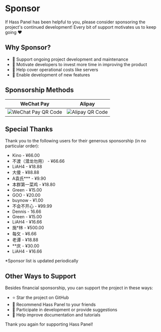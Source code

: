 # Sponsor

If Hass Panel has been helpful to you, please consider sponsoring the project's continued development! Every bit of support motivates us to keep going ❤️

## Why Sponsor?

- 🚀 Support ongoing project development and maintenance
- 💪 Motivate developers to invest more time in improving the product
- 🔧 Help cover operational costs like servers
- 📱 Enable development of new features

## Sponsorship Methods

| WeChat Pay | Alipay |
|--------|--------|
| ![WeChat Pay QR Code]( /wechat-pay.png) | ![Alipay QR Code]( /ali-pay.png) |

## Special Thanks

Thank you to the following users for their generous sponsorship (in no particular order):

- Kino - ¥66.00
- 不渡（潜龙勿用） - ¥66.66
- LiAH4 - ¥18.88
- 大傻 - ¥88.88
- A袁氏*** - ¥9.90
- 本群第一菜鸡 - ¥18.80
- Green - ¥15.00
- GOO - ¥20.00
- buynow - ¥1.00
- 不会不开心 - ¥99.99
- Dennis - 16.66
- Green - ¥15.00
- LiAH4 - ¥16.66
- 施*林 - ¥500.00
- 每攵 - ¥6.66
- 老谭 - ¥18.88
- **庆 - ¥30.00
- LiAH4 - ¥16.66 

*Sponsor list is updated periodically

## Other Ways to Support

Besides financial sponsorship, you can support the project in these ways:

- ⭐ Star the project on GitHub
- 📢 Recommend Hass Panel to your friends
- 🤝 Participate in development or provide suggestions
- 📝 Help improve documentation and tutorials

Thank you again for supporting Hass Panel!



